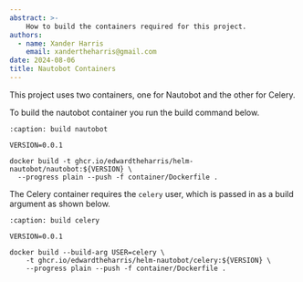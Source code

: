 ```yaml
---
abstract: >-
    How to build the containers required for this project.
authors:
  - name: Xander Harris
    email: xandertheharris@gmail.com
date: 2024-08-06
title: Nautobot Containers
---
```


This project uses two containers, one for Nautobot and the other for Celery.

To build the nautobot container you run the build command below.

```{code-block} shell
:caption: build nautobot

VERSION=0.0.1

docker build -t ghcr.io/edwardtheharris/helm-nautobot/nautobot:${VERSION} \
  --progress plain --push -f container/Dockerfile .
```

The Celery container requires the `celery` user, which is passed in as a build
argument as shown below.

```{code-block} shell
:caption: build celery

VERSION=0.0.1

docker build --build-arg USER=celery \
    -t ghcr.io/edwardtheharris/helm-nautobot/celery:${VERSION} \
    --progress plain --push -f container/Dockerfile .
```
